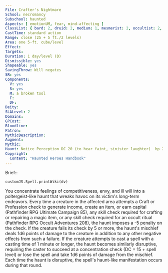 ```yaml
---
File: Crafter's Nightmare
School: necromancy
Subschool: haunted
Aspects: [ emotionUM, fear, mind-affecting ]
ClassList: { bard: 2, druid: 2, medium: 1, mesmerist: 2, occultist: 2, psychic: 2, sorcerer: 2, wizard: 2, spiritualist: 2, witch: 2 }
CastTime: standard action
Range: close (25 + 5 ft./2 levels)
Area: one 5-ft. cube/level
Effect: 
Targets: 
Duration: 1 day/level (D)
Dismissible: yes
Shapeable: yes
SavingThrow: Will negates
SR: yes
Components:
  V: yes
  S: yes
  M: a broken tool
  F: 
  DF: 
Deity: 
SLALevel: 2
Domains: 
GPCost: 
Bloodline: 
Patron: 
MythicDescription: 
Augment: 
Mythic: 
Haunt: Notice Perception DC 20 (to hear faint, sinister laughter)  hp 2 hp/level; Trigger skill check or spell (see text); Reset none
Copyright:
  Content: "Haunted Heroes Handbook"
---
```

Brief:: 

```dataviewjs
customJS.Spell.printWiki(dv)
```

You concentrate feelings of competitiveness, envy, and ill will into a poltergeist-like haunt that wreaks havoc on its victim's long-term endeavors. Every time a creature in the affected area attempts a Craft or Profession check to generate income, create an item, or earn capital (Pathfinder RPG Ultimate Campaign 85), any skill check required for crafting or repairing a magic item, or any skill check required for an occult ritual (Pathfinder RPG Occult Adventures 208), the haunt imposes a -5 penalty on the check. If the creature fails its check by 5 or more, the haunt's mischief deals 1d6 points of damage to the creature in addition to any other negative effects from such a failure. If the creature attempts to cast a spell with a casting time of 1 minute or longer, the haunt becomes similarly disruptive, requiring the caster to succeed at a concentration check (DC = 15 + spell level) or lose the spell and take 1d6 points of damage from the mischief. Each time the haunt is disruptive, the spell's haunt-like manifestation occurs during that round.

